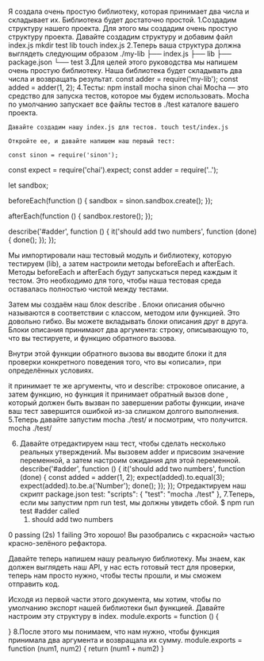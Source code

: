 Я создала очень простую библиотеку, которая принимает два числа и складывает их. Библиотека будет достаточно простой.
1.Создадим структуру нашего проекта. Для этого мы создадим очень простую структуру проекта. Давайте создадим структуру и добавим файл index.js
 mkdir test lib
 touch index.js
 2.Теперь ваша структура должна выглядеть следующим образом
 ./my-lib
    ├── index.js
    ├── lib
    ├── package.json
    └── test
    3.Для целей этого руководства мы напишем очень простую библиотеку. Наша библиотека будет складывать два числа и возвращать результат.
    const adder = require('my-lib');
    const added = adder(1, 2);
    4.Тесты: npm install mocha sinon chai
    Mocha — это средство для запуска тестов, которое мы будем использовать. Mocha по умолчанию запускает все файлы тестов в ./test каталоге вашего проекта.

    Давайте создадим нашу index.js для тестов. touch test/index.js

    Откройте ее, и давайте напишем наш первый тест:

    const sinon = require('sinon');
const expect = require('chai').expect;
const adder = require('..');

let sandbox;

beforeEach(function () {
    sandbox = sinon.sandbox.create();
});

afterEach(function () {
    sandbox.restore();
});

describe('#adder', function () {
  it('should add two numbers', function (done) {
    done();
  });
});

Мы импортировали наш тестовый модуль и библиотеку, которую тестируем (lib), а затем настроили методы beforeEach и afterEach. Методы beforeEach и afterEach будут запускаться перед каждым it тестом. Это необходимо для того, чтобы наша тестовая среда оставалась полностью чистой между тестами.

Затем мы создаём наш блок describe . Блоки описания обычно называются в соответствии с классом, методом или функцией. Это довольно гибко. Вы можете вкладывать блоки описания друг в друга. Блоки описания принимают два аргумента: строку, описывающую то, что вы тестируете, и функцию обратного вызова.

Внутри этой функции обратного вызова вы вводите блоки it для проверки конкретного поведения того, что вы «описали», при определённых условиях.

it принимает те же аргументы, что и describe: строковое описание, а затем функцию, но функция it принимает обратный вызов done , который должен быть вызван по завершении работы функции, иначе ваш тест завершится ошибкой из-за слишком долгого выполнения.
5.Теперь давайте запустим mocha ./test/ и посмотрим, что получится.
 mocha ./test/       

6.  Давайте отредактируем наш тест, чтобы сделать несколько реальных утверждений. Мы вызовем adder и присвоим значение переменной, а затем настроим ожидания для этой переменной.
describe('#adder', function () {
  it('should add two numbers', function (done) {
    const added = adder(1, 2);
    expect(added).to.equal(3);
    expect(added).to.be.a('Number');
    done();
  });
}); 
Отредактируем наш скрипт package.json test:
 "scripts": {
     "test": "mocha ./test"
   },
7.Теперь, если мы запустим npm run test, мы должны увидеть сбой.
 $ npm run test                                                                                                                                                                                                                                                                                       #adder
called
    1) should add two numbers

  0 passing (2s)
  1 failing
Это хорошо! Вы разобрались с «красной» частью красно-зелёного рефактора.

Давайте теперь напишем нашу реальную библиотеку. Мы знаем, как должен выглядеть наш API, у нас есть готовый тест для проверки, теперь нам просто нужно, чтобы тесты прошли, и мы сможем отправить код.

Исходя из первой части этого документа, мы хотим, чтобы по умолчанию экспорт нашей библиотеки был функцией. Давайте настроим эту структуру в index.
module.exports = function () {
  
}
8.После этого мы понимаем, что нам нужно, чтобы функция принимала два аргумента и возвращала их сумму.
module.exports = function (num1, num2) {
  return (num1 + num2)
}
  


